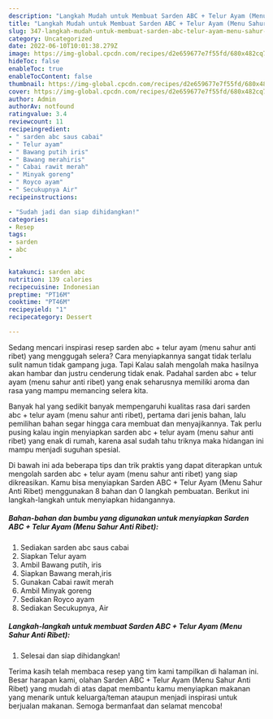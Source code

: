 ```yaml
---
description: "Langkah Mudah untuk Membuat Sarden ABC + Telur Ayam (Menu Sahur Anti Ribet)Anti Ribet"
title: "Langkah Mudah untuk Membuat Sarden ABC + Telur Ayam (Menu Sahur Anti Ribet)Anti Ribet"
slug: 347-langkah-mudah-untuk-membuat-sarden-abc-telur-ayam-menu-sahur-anti-ribetanti-ribet
category: Uncategorized
date: 2022-06-10T10:01:38.279Z
image: https://img-global.cpcdn.com/recipes/d2e659677e7f55fd/680x482cq70/sarden-abc-telur-ayam-menu-sahur-anti-ribet-foto-resep-utama.jpg
hideToc: false
enableToc: true
enableTocContent: false
thumbnail: https://img-global.cpcdn.com/recipes/d2e659677e7f55fd/680x482cq70/sarden-abc-telur-ayam-menu-sahur-anti-ribet-foto-resep-utama.jpg
cover: https://img-global.cpcdn.com/recipes/d2e659677e7f55fd/680x482cq70/sarden-abc-telur-ayam-menu-sahur-anti-ribet-foto-resep-utama.jpg
author: Admin
authorAv: notfound
ratingvalue: 3.4
reviewcount: 11
recipeingredient:
- " sarden abc saus cabai"
- " Telur ayam"
- " Bawang putih iris"
- " Bawang merahiris"
- " Cabai rawit merah"
- " Minyak goreng"
- " Royco ayam"
- " Secukupnya Air"
recipeinstructions:

- "Sudah jadi dan siap dihidangkan!"
categories:
- Resep
tags:
- sarden
- abc
- 

katakunci: sarden abc  
nutrition: 139 calories
recipecuisine: Indonesian
preptime: "PT16M"
cooktime: "PT46M"
recipeyield: "1"
recipecategory: Dessert

---
```



Sedang mencari inspirasi resep sarden abc + telur ayam (menu sahur anti ribet) yang menggugah selera? Cara menyiapkannya sangat tidak terlalu sulit namun tidak gampang juga. Tapi Kalau salah mengolah maka hasilnya akan hambar dan justru cenderung tidak enak. Padahal sarden abc + telur ayam (menu sahur anti ribet) yang enak seharusnya memiliki aroma dan rasa yang mampu memancing selera kita.




Banyak hal yang sedikit banyak mempengaruhi kualitas rasa dari sarden abc + telur ayam (menu sahur anti ribet), pertama dari jenis bahan, lalu pemilihan bahan segar hingga cara membuat dan menyajikannya. Tak perlu pusing kalau ingin menyiapkan sarden abc + telur ayam (menu sahur anti ribet) yang enak di rumah, karena asal sudah tahu triknya maka hidangan ini mampu menjadi suguhan spesial.


Di bawah ini ada beberapa tips dan trik praktis yang dapat diterapkan untuk mengolah sarden abc + telur ayam (menu sahur anti ribet) yang siap dikreasikan. Kamu bisa menyiapkan Sarden ABC + Telur Ayam (Menu Sahur Anti Ribet) menggunakan 8 bahan dan 0 langkah pembuatan. Berikut ini langkah-langkah untuk menyiapkan hidangannya.

<!--inarticleads1-->

##### Bahan-bahan dan bumbu yang digunakan untuk menyiapkan Sarden ABC + Telur Ayam (Menu Sahur Anti Ribet):

1. Sediakan  sarden abc saus cabai
1. Siapkan  Telur ayam
1. Ambil  Bawang putih, iris
1. Siapkan  Bawang merah,iris
1. Gunakan  Cabai rawit merah
1. Ambil  Minyak goreng
1. Sediakan  Royco ayam
1. Sediakan  Secukupnya, Air




<!--inarticleads2-->

##### Langkah-langkah untuk membuat Sarden ABC + Telur Ayam (Menu Sahur Anti Ribet):


1. Selesai dan siap dihidangkan!



Terima kasih telah membaca resep yang tim kami tampilkan di halaman ini. Besar harapan kami, olahan Sarden ABC + Telur Ayam (Menu Sahur Anti Ribet) yang mudah di atas dapat membantu kamu menyiapkan makanan yang menarik untuk keluarga/teman ataupun menjadi inspirasi untuk berjualan makanan. Semoga bermanfaat dan selamat mencoba!
